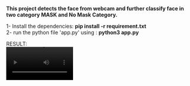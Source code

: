 **This project detects the face from webcam and further classify face in two category MASK and No Mask Category.**

[How to run]:<br />
1- Install the dependencies: **pip install -r requirement.txt**<br />
2- run the python file 'app.py' using : **python3 app.py**<br />

RESULT:<br />
<video src='https://github.com/Ankit-k786/Face-Mask-Detection-using-Webcam/blob/main/Ankit_Facedetection_with%26withoutMask.mp4' width=180/>
[Video_title]('https://github.com/Ankit-k786/Face-Mask-Detection-using-Webcam/blob/main/Ankit_Facedetection_with%26withoutMask.mp4')
